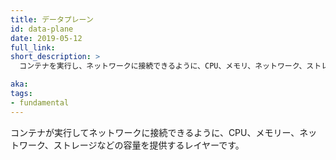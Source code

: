 ```yaml
---
title: データプレーン
id: data-plane
date: 2019-05-12
full_link:
short_description: >
  コンテナを実行し、ネットワークに接続できるように、CPU、メモリ、ネットワーク、ストレージなどの容量を提供するレイヤーです。

aka:
tags:
- fundamental
---
```

 コンテナが実行してネットワークに接続できるように、CPU、メモリー、ネットワーク、ストレージなどの容量を提供するレイヤーです。

